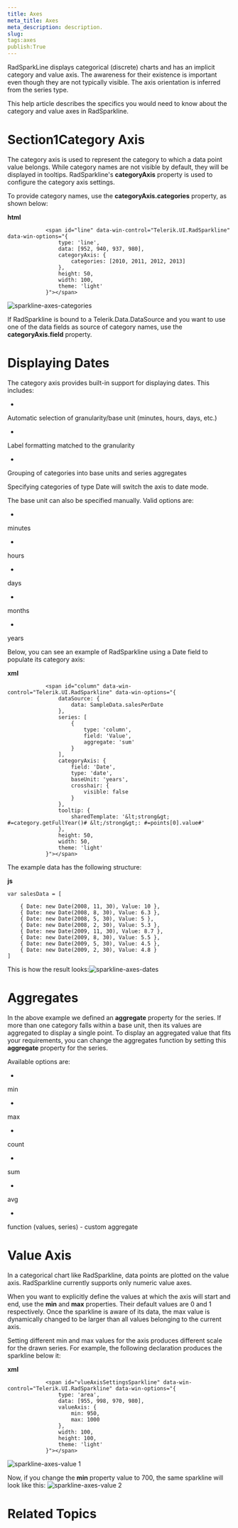 ```yaml
---
title: Axes
meta_title: Axes
meta_description: description.
slug: 
tags:axes
publish:True
---
```



RadSparkLine displays categorical (discrete) charts and has an implicit category and value axis. The awareness for their existence is important even though they
				are not typically visible. The axis orientation is inferred from the series type.
			

This help article describes the specifics you would need to know about the category and value axes in RadSparkline.

# Section1Category Axis

The category axis is used to represent the category to which a data point value belongs. While category names are not visible by default, they will be displayed in tooltips.
					RadSparkline's __categoryAxis__ property is used to configure the category axis settings.
				

To provide category names, use the __categoryAxis.categories__ property, as shown below:
				


 __html__
    


				<span id="line" data-win-control="Telerik.UI.RadSparkline" data-win-options="{
					type: 'line',
					data: [952, 940, 937, 980],
					categoryAxis: {
						categories: [2010, 2011, 2012, 2013]
					},
					height: 50,
					width: 100,
					theme: 'light'
				}"></span>

![sparkline-axes-categories](../Media/Controls\Sparkline\sparkline-axes-categories.png)

If RadSparkline is bound to a Telerik.Data.DataSource and you want to use one of the data fields as source of category names, use the
					__categoryAxis.field__ property.
				

# Displaying Dates

The category axis provides built-in support for displaying dates. This includes:
						

* 

Automatic selection of granularity/base unit (minutes, hours, days, etc.)

* 

Label formatting matched to the granularity

* 

Grouping of categories into base units and series aggregates

Specifying categories of type Date will switch the axis to date mode.
						

The base unit can also be specified manually. Valid options are:
						

* 

minutes

* 

hours

* 

days

* 

months

* 

years

Below, you can see an example of RadSparkline using a Date field to populate its category axis:


 __xml__
    


				<span id="column" data-win-control="Telerik.UI.RadSparkline" data-win-options="{
					dataSource: {
						data: SampleData.salesPerDate
					},
					series: [
						{
							type: 'column',
							field: 'Value',
							aggregate: 'sum'
						}
					],
					categoryAxis: {
						field: 'Date',
						type: 'date',
						baseUnit: 'years',
						crosshair: {
							visible: false
						}
					},
					tooltip: {
						sharedTemplate: '&lt;strong&gt; #=category.getFullYear()# &lt;/strong&gt;: #=points[0].value#'
					},
					height: 50,
					width: 50,
					theme: 'light'
				}"></span>



The example data has the following structure:


 __js__
    


	var salesData = [
	
		{ Date: new Date(2008, 11, 30), Value: 10 },
		{ Date: new Date(2008, 8, 30), Value: 6.3 },
		{ Date: new Date(2008, 5, 30), Value: 5 },
		{ Date: new Date(2008, 2, 30), Value: 5.3 },
		{ Date: new Date(2009, 11, 30), Value: 8.7 },
		{ Date: new Date(2009, 8, 30), Value: 5.5 },
		{ Date: new Date(2009, 5, 30), Value: 4.5 },
		{ Date: new Date(2009, 2, 30), Value: 4.8 }
	]



This is how the result looks:![sparkline-axes-dates](../Media/Controls\Sparkline\sparkline-axes-dates.png)

# Aggregates

In the above example we defined an __aggregate__ property for the series. If more than one category
							falls within a base unit, then its values are aggregated to display a single point. To display an aggregated value that fits your requirements, you
							can change the aggregates function by setting this __aggregate__ property for the series.
						

Available options are:

* 

min

* 

max

* 

count

* 

sum

* 

avg

* 

function (values, series) - custom aggregate

# Value Axis

In a categorical chart like RadSparkline, data points are plotted on the value axis. RadSparkline currently supports only numeric value axes.
						

When you want to explicitly define the values at which the axis will start
							and end, use the __min__ and __max__ properties. Their default values are 0 and 1 respectively.
							Once the sparkline is aware of its data, the max value is dynamically changed to be larger than all values belonging to the current axis.
						

Setting different min and max values for the axis produces different scale for the drawn series. For example, the following declaration
							produces the sparkline below it:
						


 __xml__
    


				<span id="vlueAxisSettingsSparkline" data-win-control="Telerik.UI.RadSparkline" data-win-options="{
					type: 'area',
					data: [955, 998, 970, 980],
					valueAxis: {
						min: 950,
						max: 1000
					},
					width: 100,
					height: 100,
					theme: 'light'
				}"></span>

![sparkline-axes-value 1](../Media/Controls\Sparkline\sparkline-axes-value_1.png)

Now, if you change the __min__ property value to 700, the same sparkline will look like this:
						![sparkline-axes-value 2](../Media/Controls\Sparkline\sparkline-axes-value_2.png)

# Related Topics
